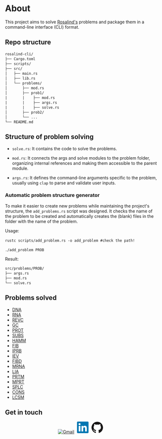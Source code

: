 # About

This project aims to solve [Rosalind's](https://rosalind.info/about/) problems and package them in a command-line interface (CLI) format.

## Repo structure

```
rosalind-cli/  
├── Cargo.toml           
├── scripts/  
├── src/  
│   ├── main.rs           
│   ├── lib.rs          
│   └── problems/       
│       ├── mod.rs      
│       ├── prob1/  
|       |    ├── mod.rs  
|       |    ├── args.rs  
|       |    ├── solve.rs    
│       ├── prob2/     
│       └── ...         
└── README.md
```

## Structure of problem solving

- `solve.rs`: It contains the code to solve the problems.

- `mod.rs`: It connects the args and solve modules to the problem folder, organizing internal references and making them accessible to the parent module.

- `args.rs`: It defines the command-line arguments specific to the problem, usually using `clap` to parse and validate user inputs.

### Automatic problem structure generator

To make it easier to create new problems while maintaining the project's structure, the `add_problems.rs` script was designed. It checks the name of the problem to be created and automatically creates the (blank) files in the folder with the name of the problem.

Usage:

`rustc scripts/add_problem.rs -o add_problem #check the path!`

`./add_problem PROB`

Result:

```
src/problems/PROB/  
├── args.rs  
├── mod.rs   
└── solve.rs  
```

## Problems solved

- [DNA](https://rosalind.info/problems/dna/)
- [RNA](https://rosalind.info/problems/rna/)
- [REVC](https://rosalind.info/problems/revc/)
- [GC](https://rosalind.info/problems/gc/)
- [PROT](https://rosalind.info/problems/prot/)
- [SUBS](https://rosalind.info/problems/subs/)
- [HAMM](https://rosalind.info/problems/hamm/)
- [FIB](https://rosalind.info/problems/fib/)
- [IPRB](https://rosalind.info/problems/iprb/)
- [IEV](https://rosalind.info/problems/iev/)
- [FIBD](https://rosalind.info/problems/fibd/)
- [MRNA](https://rosalind.info/problems/MRNA/)
- [LIA](https://rosalind.info/problems/LIA/)
- [PRTM](https://rosalind.info/problems/PRTM/)
- [MPRT](https://rosalind.info/problems/MPRT/)
- [SPLC](https://rosalind.info/problems/SPLC/)
- [CONS](https://rosalind.info/problems/CONS/)
- [LCSM](https://rosalind.info/problems/LCSM/)


## Get in touch

<div align = "center">
<a href = "mailto:marcel.ferreira@unesp.br"><img src="https://upload.wikimedia.org/wikipedia/commons/thumb/7/7e/Gmail_icon_%282020%29.svg/2560px-Gmail_icon_%282020%29.svg.png" title="Gmail" alt="Gmail" width="45" height="40"/></a>&nbsp;
<a href="https://www.linkedin.com/in/marceelrf/"><img src="https://github.com/devicons/devicon/blob/master/icons/linkedin/linkedin-original.svg" title="LinkedIn" alt="LinkedIn" width="40" height="40"/></a>&nbsp;
<a href="https://github.com/marceelrf"><img src="https://github.com/devicons/devicon/blob/master/icons/github/github-original.svg" title="Github" alt="Github" width="40" height="40"/></a>&nbsp;
</div>
